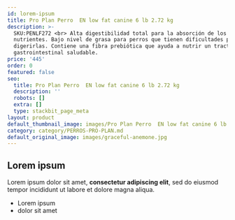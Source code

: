 ```yaml
---
id: lorem-ipsum
title: Pro Plan Perro  EN low fat canine 6 lb 2.72 kg
description: >-
  SKU:PENLF272 <br> Alta digestibilidad total para la absorción de los
  nutrientes. Bajo nivel de grasa para perros que tienen dificultades para
  digerirlas. Contiene una fibra prebiótica que ayuda a nutrir un tracto
  gastrointestinal saludable.
price: '445'
order: 0
featured: false
seo:
  title: Pro Plan Perro  EN low fat canine 6 lb 2.72 kg
  description: ''
  robots: []
  extra: []
  type: stackbit_page_meta
layout: product
default_thumbnail_image: images/Pro Plan Perro  EN low fat canine 6 lb 2.72 kg.jpg
category: category/PERROS-PRO-PLAN.md
default_original_image: images/graceful-anemone.jpg
---
```

## Lorem ipsum

Lorem ipsum dolor sit amet, **consectetur adipiscing elit**, sed do eiusmod tempor incididunt ut labore et dolore magna aliqua.

- Lorem ipsum
- dolor sit amet